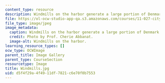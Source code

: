 ```yaml
---
content_type: resource
description: Windmills on the harbor generate a large portion of Denmark's energy.
file: https://ol-ocw-studio-app-qa.s3.amazonaws.com/courses/11-027-city-to-city-comparing-researching-and-writing-about-cities-spring-2006/d5f4f29a4f4911df7821c6e70f0b7553_Windmills.jpg
file_type: image/jpeg
image_metadata:
  caption: Windmills on the harbor generate a large portion of Denmark's energy.
  credit: Photo by Prof. Cherie Abbanat.
  image-alt: Windmills on the harbor.
learning_resource_types: []
ocw_type: OCWImage
parent_title: Image Gallery
parent_type: CourseSection
resourcetype: Image
title: Windmills.jpg
uid: d5f4f29a-4f49-11df-7821-c6e70f0b7553
---
```

